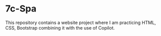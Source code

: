 # 7c-Spa
This repository contains a website project where I am practicing HTML, CSS, Bootstrap combining it with the use of Copilot. 

